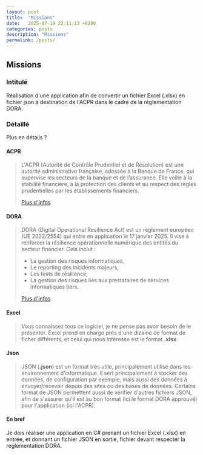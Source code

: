```yaml
---
layout: post
title:  "Missions"
date:   2025-07-19 22:11:13 +0200
categories: posts
description: "Missions"
permalink: /posts/
---
```

## Missions

### Intitulé
Réalisation d'une application afin de convertir un fichier Excel (.xlsx) en fichier json à destination de l'ACPR dans le cadre de la réglementation DORA.

### Détaillé
Plus en détails ?
#### ACPR
> 
> L'ACPR (Autorité de Contrôle Prudentiel et de Résolution) est une autorité administrative française, adossée à la Banque de France, qui supervise les secteurs de la banque et de l’assurance.
> Elle veille à la stabilité financière, à la protection des clients et au respect des règles prudentielles par les établissements financiers.
>
> [Plus d'infos](https://acpr.banque-france.fr/fr)

#### DORA
>
> DORA (Digital Operational Resilience Act) est un règlement européen (UE 2022/2554) qui entre en application le 17 janvier 2025. Il vise à renforcer la résilience opérationnelle numérique des entités du secteur financier. Cela inclut :
>- La gestion des risques informatiques,
>- Le reporting des incidents majeurs,
>- Les tests de résilience,
>- La gestion des risques liés aux prestataires de services informatiques tiers.
>
> [Plus d'infos](https://www.eiopa.europa.eu/digital-operational-resilience-act-dora_en?prefLang=fr&etrans=fr)

#### Excel
> 
> Vous connaissez tous ce logiciel, je ne pense pas avoir besoin de le présenter. Excel prend en charge près d'une dizaine de format de ficher différents, et celui qui nous intéresse est le format **.xlsx**

#### Json
> 
> JSON (**.json**) est un format très utile, principalement utilisé dans les environnement d'informatique. Il sert principalement à stocker des données, de configuration par exemple, mais aussi des données à envoyer/recevoir depuis des sites ou des bases de données. Certains format de JSON permettent aussi de vérifier d'autres fichiers JSON, afin de s'assurer qu'il est au bon format (ici le format DORA approuvé) pour l'application (ici l'ACPR).

#### En bref
Je dois réaliser une application en C# prenant un fichier Excel (.xlsx) en entrée, et donnant un fichier JSON en sortie, fichier devant respecter la reglementation DORA.
